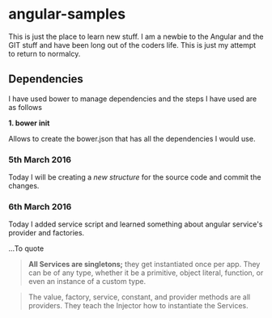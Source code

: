 angular-samples
===============

This is just the place to learn new stuff. I am a newbie to the Angular and the GIT stuff and have been long out of the coders life. This is just my attempt to return to normalcy.

Dependencies
------------

I have used bower to manage dependencies and the steps I have used are as follows

**1. bower init**

Allows to create the bower.json that has all the dependencies I would use.

### 5th March 2016

Today I will be creating a _new structure_ for the source code and commit the changes.

### 6th March 2016

Today I added service script and learned something about angular service's provider and factories.

...To quote 


>**All Services are singletons;** they get instantiated once per app. They can be of any type, whether it be a primitive, object literal, function, or even an instance of a custom type.

>The value, factory, service, constant, and provider methods are all providers. They teach the Injector how to instantiate the Services.